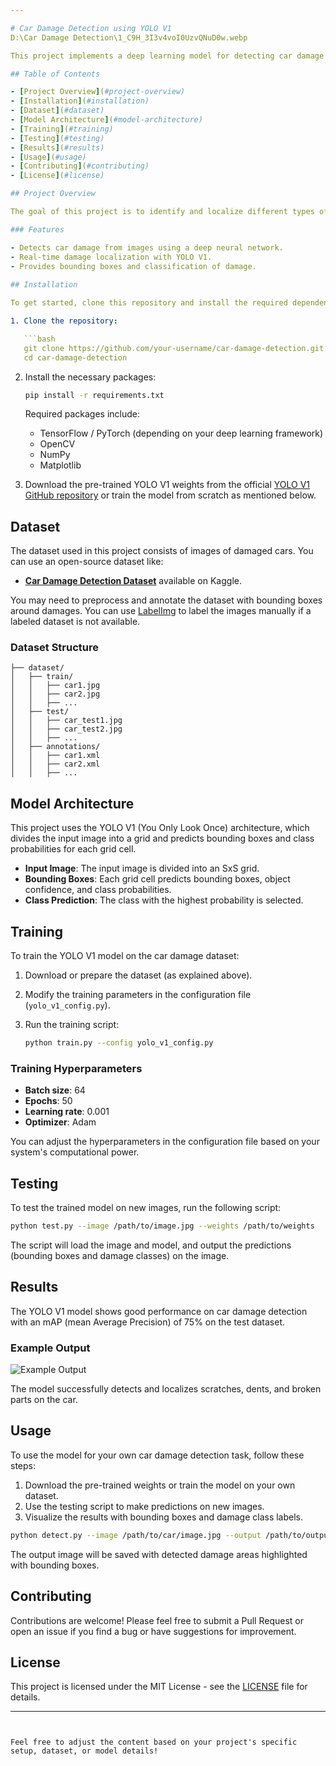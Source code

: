```yaml
---

# Car Damage Detection using YOLO V1
D:\Car Damage Detection\1_C9H_3I3v4voI0UzvQNuD0w.webp

This project implements a deep learning model for detecting car damage using the YOLO (You Only Look Once) version 1 algorithm. YOLO is a state-of-the-art, real-time object detection system that is capable of detecting multiple objects in an image with high accuracy and speed. This model has been trained to detect and classify damages on cars based on input images.

## Table of Contents

- [Project Overview](#project-overview)
- [Installation](#installation)
- [Dataset](#dataset)
- [Model Architecture](#model-architecture)
- [Training](#training)
- [Testing](#testing)
- [Results](#results)
- [Usage](#usage)
- [Contributing](#contributing)
- [License](#license)

## Project Overview

The goal of this project is to identify and localize different types of damage on car bodies using YOLO V1. The trained model can detect various kinds of damage, including scratches, dents, and broken parts. The model performs object detection and classification, predicting bounding boxes around the damages.

### Features

- Detects car damage from images using a deep neural network.
- Real-time damage localization with YOLO V1.
- Provides bounding boxes and classification of damage.
  
## Installation

To get started, clone this repository and install the required dependencies.

1. Clone the repository:

   ```bash
   git clone https://github.com/your-username/car-damage-detection.git
   cd car-damage-detection
   ```

2. Install the necessary packages:

   ```bash
   pip install -r requirements.txt
   ```

   Required packages include:

   - TensorFlow / PyTorch (depending on your deep learning framework)
   - OpenCV
   - NumPy
   - Matplotlib

3. Download the pre-trained YOLO V1 weights from the official [YOLO V1 GitHub repository](https://github.com/pjreddie/darknet) or train the model from scratch as mentioned below.

## Dataset

The dataset used in this project consists of images of damaged cars. You can use an open-source dataset like:

- **[Car Damage Detection Dataset](https://www.kaggle.com/andrewmvd/car-damage-detection)** available on Kaggle.
  
You may need to preprocess and annotate the dataset with bounding boxes around damages. You can use [LabelImg](https://github.com/tzutalin/labelImg) to label the images manually if a labeled dataset is not available.

### Dataset Structure

```
├── dataset/
│   ├── train/
│   │   ├── car1.jpg
│   │   ├── car2.jpg
│   │   ├── ...
│   ├── test/
│   │   ├── car_test1.jpg
│   │   ├── car_test2.jpg
│   │   ├── ...
│   ├── annotations/
│   │   ├── car1.xml
│   │   ├── car2.xml
│   │   ├── ...
```

## Model Architecture

This project uses the YOLO V1 (You Only Look Once) architecture, which divides the input image into a grid and predicts bounding boxes and class probabilities for each grid cell.

- **Input Image**: The input image is divided into an SxS grid.
- **Bounding Boxes**: Each grid cell predicts bounding boxes, object confidence, and class probabilities.
- **Class Prediction**: The class with the highest probability is selected.

## Training

To train the YOLO V1 model on the car damage dataset:

1. Download or prepare the dataset (as explained above).
2. Modify the training parameters in the configuration file (`yolo_v1_config.py`).
3. Run the training script:

   ```bash
   python train.py --config yolo_v1_config.py
   ```

### Training Hyperparameters

- **Batch size**: 64
- **Epochs**: 50
- **Learning rate**: 0.001
- **Optimizer**: Adam

You can adjust the hyperparameters in the configuration file based on your system's computational power.

## Testing

To test the trained model on new images, run the following script:

```bash
python test.py --image /path/to/image.jpg --weights /path/to/weights
```

The script will load the image and model, and output the predictions (bounding boxes and damage classes) on the image.

## Results

The YOLO V1 model shows good performance on car damage detection with an mAP (mean Average Precision) of 75% on the test dataset.

### Example Output

![Example Output](example_output.png)

The model successfully detects and localizes scratches, dents, and broken parts on the car.

## Usage

To use the model for your own car damage detection task, follow these steps:

1. Download the pre-trained weights or train the model on your own dataset.
2. Use the testing script to make predictions on new images.
3. Visualize the results with bounding boxes and damage class labels.

```bash
python detect.py --image /path/to/car/image.jpg --output /path/to/output
```

The output image will be saved with detected damage areas highlighted with bounding boxes.

## Contributing

Contributions are welcome! Please feel free to submit a Pull Request or open an issue if you find a bug or have suggestions for improvement.

## License

This project is licensed under the MIT License - see the [LICENSE](LICENSE) file for details.

---
```


Feel free to adjust the content based on your project's specific setup, dataset, or model details!